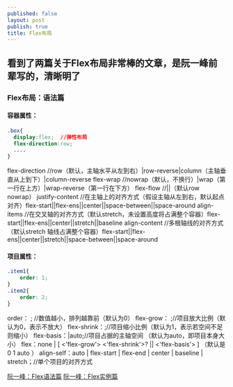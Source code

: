 ```yaml
---
published: false
layout: post
publish: true
title: Flex布局
---
```

## 看到了两篇关于Flex布局非常棒的文章，是阮一峰前辈写的，清晰明了

### Flex布局：语法篇
#### 容器属性：

```css
.box{
  display:flex;  //弹性布局
  flex-direction:row;
  ....
}
```

flex-direction     //row（默认，主轴水平从左到右）|row-reverse|column（主轴垂直从上到下）|column-reverse
flex-wrap     //nowrap（默认，不换行）|wrap（第一行在上方）|wrap-reverse（第一行在下方）
flex-flow    //<flex-direction>||<flex-wrap>（默认row nowrap）
justify-content     //在主轴上的对齐方式（假设主轴从左到右，默认起点对齐）flex-start||flex-ens||center||space-between||space-around
align-items      //在交叉轴的对齐方式（默认stretch，未设置高度将占满整个容器）flex-start||flex-ens||center||stretch||baseline
align-content     //多根轴线的对齐方式（默认stretch 轴线占满整个容器）flex-start||flex-ens||center||stretch||space-between||space-around

#### 项目属性：

```css
.item1{
	order: 1;
}
.item2{
	order: 2;
}
```

order： <integer>; //数值越小，排列越靠前（默认为0）
flex-grow：   <number>;//项目放大比例（默认为0，表示不放大）
flex-shrink：<number>;//项目缩小比例（默认为1，表示若空间不足则缩小）
flex-basis：<length>|auto;//项目占据的主轴空间 （默认为auto，即项目本身大小）
flex：none | [ <'flex-grow'> <'flex-shrink'>? || <'flex-basis'> ] （默认是 0 1 auto ）
align-self：auto | flex-start | flex-end | center | baseline | stretch；//单个项目的对齐方式
  
[阮一峰：Flex语法篇](http://www.ruanyifeng.com/blog/2015/07/flex-grammar.html "link")
[阮一峰：Flex实例篇](http://www.ruanyifeng.com/blog/2015/07/flex-examples.html "link")